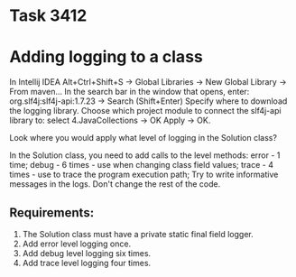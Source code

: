 # Task 3412
# Adding logging to a class

In Intellij IDEA Alt+Ctrl+Shift+S -&gt; Global Libraries -&gt; New Global Library -&gt; From maven...
In the search bar in the window that opens, enter: org.slf4j:slf4j-api:1.7.23 -&gt; Search (Shift+Enter)
Specify where to download the logging library.
Choose which project module to connect the slf4j-api library to: select 4.JavaCollections -&gt; OK
Apply -&gt; OK.

Look where you would apply what level of logging in the Solution class?

In the Solution class, you need to add calls to the level methods:
error - 1 time;
debug - 6 times - use when changing class field values;
trace - 4 times - use to trace the program execution path;
Try to write informative messages in the logs.
Don't change the rest of the code.


## Requirements:
1. The Solution class must have a private static final field logger.
2. Add error level logging once.
3. Add debug level logging six times.
4. Add trace level logging four times.